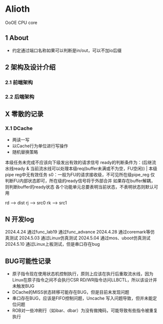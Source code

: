 # Alioth
OoOE CPU core


## 1 About
- 约定通过端口名称如果可以判断是in/out，可以不加io后缀

## 2 架构及设计介绍

### 2.1 前端架构

### 2.2 后端架构

#### 



## X 零散的记录

### X.1 DCache

-   两读一写
-   以Cache行为单位进行写操作
-   随机替换策略


本级任务未完成不应该向下级发出有效的请求信号
ready的判断条件为：(后继流水线ready & 当前流水线可以处理本级req(buffer未满或不为空，FU空闲)) | 本级pipe reg中无有效任务
s0：一般为FU的请求接收级，不可见所在级pipe_reg 仅判断FU内部状态即可，所在级的ready信号将于外部合并
如果存在buffer解耦，则判断buffer的ready状态
各个功能单元总要表明当前状态，不表明状态则默认可用


rd --> dist
rj --> src0
rk --> src1




## N 开发log

2024.4.24 通过func_lab19 通过func_advance
2024.4.28 通过coremark等仿真测试
2024.5.03 通过Linux仿真测试
2024.5.04 通过mos、uboot仿真测试
2024.5.10 通过Linux上板测试，但是串口存在bug


## BUG可能性记录

- 原子指令现在使用状态机控制执行，原则上应该在执行后重取流水线，因为Linux在原子指令之间不会执行CSR RD/WR指令访问LLBCTL，所以该设计并未触发BUG
- DCache的MISS状态转移可能存在BUG，但是目前未发现问题
- 串口存在BUG，应该是FIFO控制问题，Uncache 写入问题导致，但并未能定位问题
- ROB对一些冲刷行（如ibar、dbar）为没有做掩码，可能导致有些指令被重复执行
